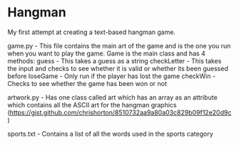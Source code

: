 # Hangman

My first attempt at creating a text-based hangman game.

game.py - This file contains the main art of the game and is the one you run when you want to play the game. Game is the main class and has 4 methods:
  guess - This takes a guess as a string
  checkLetter - This takes the input and checks to see whether it is valid or whether its been guessed before
  loseGame - Only run if the player has lost the game
  checkWin - Checks to see whether the game has been won or not 

artwork.py - Has one class called art which has an array as an attribute which contains all the ASCII art for the hangman graphics (https://gist.github.com/chrishorton/8510732aa9a80a03c829b09f12e20d9c)

sports.txt - Contains a list of all the words used in the sports category
